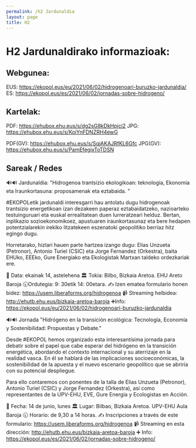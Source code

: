 ```yaml
---
permalink: /h2 Jardunaldia
layout: page
title: H2
---
```

# H2 Jardunaldirako informazioak: 

## Webgunea:
EUS: https://ekopol.eus/eu/2021/06/02/hidrogenoari-buruzko-jardunaldia/
ES: https://ekopol.eus/es/2021/06/02/jornadas-sobre-hidrogeno/

## Kartelak:

PDF: https://ehubox.ehu.eus/s/dg2sG8kDkHpjci2
JPG: https://ehubox.ehu.eus/s/KoiYnFDNZRH4ewG

PDF(GV): https://ehubox.ehu.eus/s/SqjAKAJRfKL6Gfc
JPG(GV): https://ehubox.ehu.eus/s/PamEfegixToTDSN


## Sareak / Redes

🔊🔊 Jardunaldia: "Hidrogenoa trantsizio ekologikoan: teknologia, Ekonomia eta Iraunkortasuna: proposamenak eta eztabaida. "

#EKOPOLetik jardunaldi interesgarri hau antolatu dugu hidrogenoak trantsizio energetikoan izan dezakeen paperaz eztabaidatzeko, nazioarteko testuinguruari eta euskal errealitatean duen lurreratzeari helduz. Bertan, inplikazio sozioekonomikoez, apustuaren iraunkortasunaz eta bere hedapen potentzialarekin irekiko litzatekeen eszenatoki geopolitiko berriaz hitz egingo dugu.

Horretarako, hizlari hauen parte hartzea izango dugu: Elias Unzueta (Petronor), Antonio Turiel (CSIC) eta Jorge Fernandez (Orkestra), baita EHUko, EEEko, Gure Energiako eta Ekologistak Martxan taldeko ordezkariak ere.

📅 Data: ekainak 14, astelehena
🏛 Tokia: Bilbo, Bizkaia Aretoa. EHU Areto Baroja
🕤Ordutegia: 9: 30etik 14: 00etara.
✍️ Izen ematea formulario honen bidez: https://usem.liberaforms.org/hidrogenoa
📹 Streaming helbidea: http://ehutb.ehu.eus/bizkaia-aretoa-baroja
➕Info: https://ekopol.eus/eu/2021/06/02/hidrogenoari-buruzko-jardunaldia


🔊🔊 Jornada "Hidrógeno en la transición ecológica: Tecnología, Economía y Sostenibilidad: Propuestas y Debate."

Desde #EKOPOL hemos organizado esta interesantísima jornada para debatir sobre el papel que cabe esperar del hidrógeno en la transición energética, abordando el contexto internacional y su aterrizaje en la realidad vasca. En él se hablará de las implicaciones socioeconómicas, la sostenibilidad de la apuesta y el nuevo escenario geopolítico que se abriría con su potencial despliegue.

Para ello contaremos con ponentes de la talla de Elias Unzueta (Petronor), Antonio Turiel (CSIC) y Jorge Fernandez (Orkestra), así como representantes de la UPV-EHU, EVE, Gure Energia y Ecologistas en Acción.

📅 Fecha: 14 de junio, lunes
🏛 Lugar: Bilbao, Bizkaia Aretoa. UPV-EHU Aula Baroja
🕤 Horario: de 9,30 a 14 horas.
✍️ Inscripciones a través de este formulario: https://usem.liberaforms.org/hidrogenoa
📹 Streaming en esta dirección: http://ehutb.ehu.eus/bizkaia-aretoa-baroja
➕ Info: https://ekopol.eus/es/2021/06/02/jornadas-sobre-hidrogeno/

